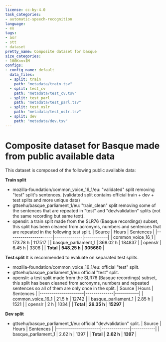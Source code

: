 ```yaml
---
license: cc-by-4.0
task_categories:
- automatic-speech-recognition
language:
- eu
tags:
- asr
- stt
- dataset
pretty_name: Composite dataset for basque
size_categories:
- 100K<n<1M
configs:
- config_name: default
  data_files:
  - split: train
    path: "metadata/train.tsv"
  - split: test_cv
    path: "metadata/test_cv.tsv"
  - split: test_parl
    path: "metadata/test_parl.tsv"
  - split: test_oslr
    path: "metadata/test_oslr.tsv"
  - split: dev
    path: "metadata/dev.tsv"
---
```


# Composite dataset for Basque made from public available data
This dataset is composed of the following public available data:

**Train split**
- mozilla-foundation/common_voice_16_1/eu: "validated" split removing "test" split's sentences. (validated split contains official train + dev + test splits and more unique data)
- gttsehu/basque_parliament_1/eu: "train_clean" split removing some of the sentences that are repeated in "test" and "dev/validation" splits (not the same recording but same text).
- openslr: a train split made from the SLR76 (Basque recordings) subset, this split has been cleaned from acronyms, numbers and sentences that are repeated in the following test split.
| Source               | Hours        | Sentences  |
|----------------------|--------------|------------|
| common_voice_16_1    | 173.78 h     | 117517     |
| basque_parliament_1  | 368.02 h     | 184837     |
| openslr              | 6.45 h       | 3306       |
| **Total**            | **548.25 h** | **305660** |

**Test split**
It is recommended to evaluate on separated test splits.
- mozilla-foundation/common_voice_16_1/eu: official "test" split.
- gttsehu/basque_parliament_1/eu: official "test" split.
- openslr: a test split made from the SLR76 (Basque recordings) subset, this split has been cleaned from acronyms, numbers and repeated sentences so all of them are only once in the split.
| Source               | Hours        | Sentences  |
|----------------------|--------------|------------|
| common_voice_16_1    | 21.5 h       | 12742      |
| basque_parliament_1  | 2.85 h       | 1521       |
| openslr              | 2 h          | 1034       |
| **Total**            | **26.35 h**  | **15297**  |

**Dev split**
- gttsehu/basque_parliament_1/eu: official "dev/validation" split.
| Source               | Hours        | Sentences  |
|----------------------|--------------|------------|
| basque_parliament_1  | 2.62 h       | 1397       |
| **Total**            | **2.62 h**   | **1397**   |